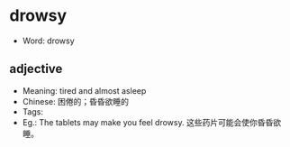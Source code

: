 # drowsy

- Word: drowsy

## adjective

- Meaning: tired and almost asleep
- Chinese: 困倦的；昏昏欲睡的
- Tags: 
- Eg.: The tablets may make you feel drowsy. 这些药片可能会使你昏昏欲睡。

